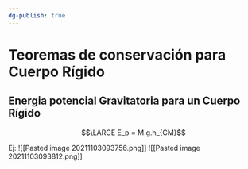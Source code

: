```yaml
---
dg-publish: true
---
```

# Teoremas de  conservación para Cuerpo Rígido

## Energia potencial Gravitatoria para un Cuerpo Rígido
$$\LARGE E_p = M.g.h_{CM}$$


Ej: 
![[Pasted image 20211103093756.png]]
![[Pasted image 20211103093812.png]]